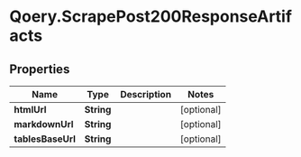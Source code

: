 # Qoery.ScrapePost200ResponseArtifacts

## Properties

Name | Type | Description | Notes
------------ | ------------- | ------------- | -------------
**htmlUrl** | **String** |  | [optional] 
**markdownUrl** | **String** |  | [optional] 
**tablesBaseUrl** | **String** |  | [optional] 


